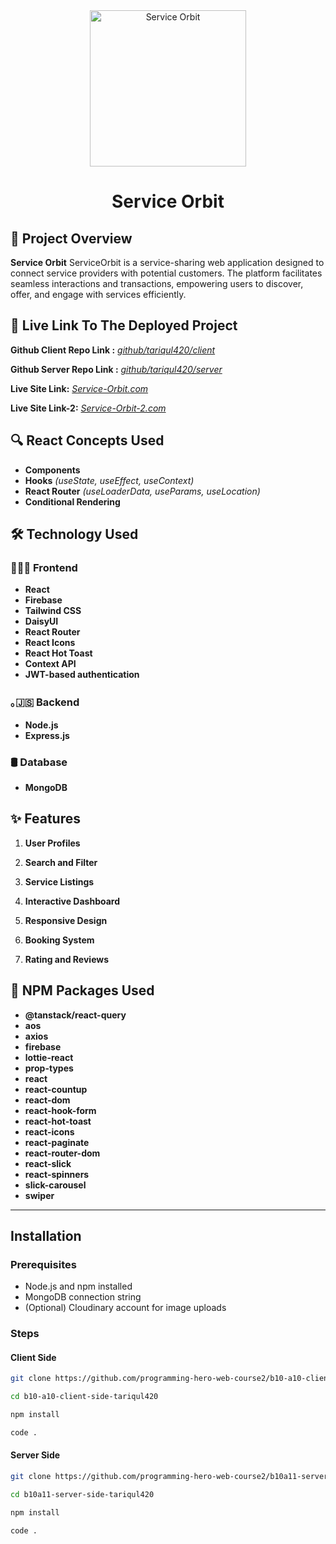 <div align="center">
  <a href="https://service-orbit.web.app" target="_blank">
    <img src="https://i.ibb.co.com/SVm55YV/service-logo.png" width="250px" alt="Service Orbit"/> 
  </a>
  <h1>Service Orbit</h1>
</div>

## 📜 Project Overview

**Service Orbit** ServiceOrbit is a service-sharing web application designed to connect service providers with potential customers. The platform facilitates seamless interactions and transactions, empowering users to discover, offer, and engage with services efficiently.

## 🚀 Live Link To The Deployed Project

**Github Client Repo Link :** [_github/tariqul420/client_](https://github.com/programming-hero-web-course2/b10a11-client-side-tariqul420.git)

**Github Server Repo Link :** [_github/tariqul420/server_](https://github.com/programming-hero-web-course2/b10a11-server-side-tariqul420.git)

**Live Site Link:** [_Service-Orbit.com_](https://service-orbit.web.app)

**Live Site Link-2:** [_Service-Orbit-2.com_](https://service-orbit.firebaseapp.com)

## 🔍 React Concepts Used

- **Components**
- **Hooks** _(useState, useEffect, useContext)_
- **React Router** _(useLoaderData, useParams, useLocation)_
- **Conditional Rendering**

## 🛠 Technology Used

### 👩🏼‍💻 Frontend

- **React**
- **Firebase**
- **Tailwind CSS**
- **DaisyUI**
- **React Router**
- **React Icons**
- **React Hot Toast**
- **Context API**
- **JWT-based authentication**

### ｡🇯‌🇸‌ Backend

- **Node.js**
- **Express.js**

### 🛢️ Database

- **MongoDB**

## ✨ Features

1. **User Profiles**

2. **Search and Filter**

3. **Service Listings**

4. **Interactive Dashboard**

5. **Responsive Design**

6. **Booking System**

7. **Rating and Reviews**

## 🧰 NPM Packages Used

- **@tanstack/react-query**
- **aos**
- **axios**
- **firebase**
- **lottie-react**
- **prop-types**
- **react**
- **react-countup**
- **react-dom**
- **react-hook-form**
- **react-hot-toast**
- **react-icons**
- **react-paginate**
- **react-router-dom**
- **react-slick**
- **react-spinners**
- **slick-carousel**
- **swiper**

---

## Installation

### Prerequisites

- Node.js and npm installed
- MongoDB connection string
- (Optional) Cloudinary account for image uploads

### Steps

#### Client Side

```bash
git clone https://github.com/programming-hero-web-course2/b10-a10-client-side-tariqul420.git
```

```bash
cd b10-a10-client-side-tariqul420
```

```bash
npm install
```

```bash
code .
```

#### Server Side

```bash
git clone https://github.com/programming-hero-web-course2/b10a11-server-side-tariqul420.git

```

```bash
cd b10a11-server-side-tariqul420
```

```bash
npm install
```

```bash
code .
```
